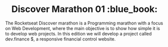 <h1 align="center">Discover Marathon 01 :blue_book:</h1>
 
The Rocketseat Discover marathon is a Programming marathon with a focus on Web Development, where the main objective is to show how simple it is to develop web projects. In this edition we will develop a project called dev.finance $, a responsive financial control website.
